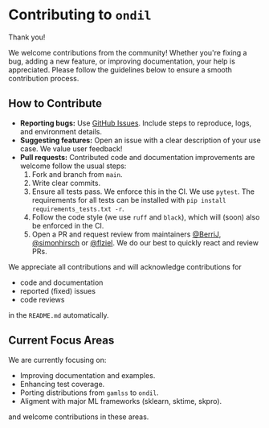 # Contributing to `ondil`

Thank you!

We welcome contributions from the community! Whether you're fixing a bug, adding a new feature, or improving documentation, your help is appreciated. Please follow the guidelines below to ensure a smooth contribution process.

## How to Contribute

- **Reporting bugs:** Use [GitHub Issues](../../issues). Include steps to reproduce, logs, and environment details.
- **Suggesting features:** Open an issue with a clear description of your use case. We value user feedback!
- **Pull requests:** Contributed code and documentation improvements are welcome follow the usual steps:
  1. Fork and branch from `main`.
  2. Write clear commits.
  3. Ensure all tests pass. We enforce this in the CI. We use `pytest`. The requirements for all tests can be installed with `pip install requirements_tests.txt -r`.
  4. Follow the code style (we use `ruff` and `black`), which will (soon) also be enforced in the CI.
  5. Open a PR and request review from maintainers [@BerriJ](https://github.com/berrij/), [@simonhirsch](https://github.com/simon-hirsch/) or [@flziel](https://github.com/flziel/). We do our best to quickly react and review PRs.

We appreciate all contributions and will acknowledge contributions for

- code and documentation
- reported (fixed) issues
- code reviews

in the `README.md` automatically.

## Current Focus Areas

We are currently focusing on:

- Improving documentation and examples.
- Enhancing test coverage.
- Porting distributions from `gamlss` to `ondil`.
- Aligment with major ML frameworks (sklearn, sktime, skpro).

and welcome contributions in these areas.
